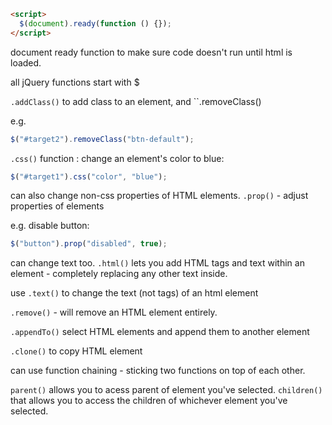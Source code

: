 ```html
<script>
  $(document).ready(function () {});
</script>
```

document ready function to make sure code doesn't run until html is loaded.

all jQuery functions start with $

`.addClass()` to add class to an element, and
``.removeClass()

e.g.

```js
$("#target2").removeClass("btn-default");
```

`.css()` function :
change an element's color to blue:

```js
$("#target1").css("color", "blue");
```

can also change non-css properties of HTML elements.
`.prop()` - adjust properties of elements

e.g. disable button:

```js
$("button").prop("disabled", true);
```

can change text too. `.html()` lets you add HTML tags and text within an element - completely replacing any other text inside.

use `.text()` to change the text (not tags) of an html element

`.remove()` - will remove an HTML element entirely.

`.appendTo()` select HTML elements and append them to another element

`.clone()` to copy HTML element

can use function chaining - sticking two functions on top of each other.

`parent()` allows you to acess parent of element you've selected.
`children()` that allows you to access the children of whichever element you've selected.
